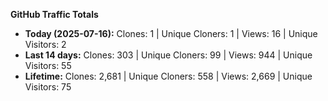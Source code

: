 
**GitHub Traffic Totals**

- **Today (2025-07-16):** Clones: 1 | Unique Cloners: 1 | Views: 16 | Unique Visitors: 2
- **Last 14 days:** Clones: 303 | Unique Cloners: 99 | Views: 944 | Unique Visitors: 55
- **Lifetime:** Clones: 2,681 | Unique Cloners: 558 | Views: 2,669 | Unique Visitors: 75
